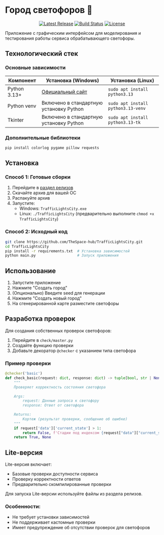 # Город светофоров 🚦

<p align="center">
    <a href="https://github.com/TheSpace-hub/TrafficLightsCity/releases"><img src="https://img.shields.io/github/v/release/TheSpace-hub/TrafficLightsCity?style=flat-square" alt="Latest Release"></a>
    <a href="https://github.com/TheSpace-hub/TrafficLightsCity/actions"><img src="https://img.shields.io/github/actions/workflow/status/TheSpace-hub/TrafficLightsCity/build.yml?style=flat-square&label=Build" alt="Build Status"></a>
    <a href="https://github.com/TheSpace-hub/TrafficLightsCity?tab=GPL-3.0-1-ov-file"><img src="https://img.shields.io/github/license/TheSpace-hub/TrafficLightsCity?style=flat-square" alt="License"></a>
</p>

Приложение с графическим интерфейсом для моделирования и тестирования работы сервиса обрабатывающего светофоры.

## Технологический стек

### Основные зависимости

| Компонент    | Установка (Windows)                                   | Установка (Linux)                  |
|--------------|-------------------------------------------------------|------------------------------------|
| Python 3.13+ | [Официальный сайт](https://www.python.org/downloads/) | `sudo apt install python3.13`      |
| Python venv  | Включено в стандартную установку Python               | `sudo apt install python3.13-venv` |
| Tkinter      | Включено в стандартную установку Python               | `sudo apt install python3.13-tk`   |

### Дополнительные библиотеки

```bash
pip install colorlog pygame pillow requests
```

## Установка

### Способ 1: Готовые сборки

1. Перейдите в [раздел релизов](https://github.com/TheSpace-hub/TrafficLightsCity/releases)
2. Скачайте архив для вашей ОС
3. Распакуйте архив
4. Запустите:
    - Windows: `TrafficLightsCity.exe`
    - Linux: `./TrafficLightsCity` (предварительно выполните `chmod +x TrafficLightsCity`)

### Способ 2: Исходный код

```bash
git clone https://github.com/TheSpace-hub/TrafficLightsCity.git
cd TrafficLightsCity
pip install -r requirements.txt  # Установка зависимостей
python main.py                   # Запуск приложения
```

## Использование

1. Запустите приложение
2. Нажмите "Создать город"
3. (Опционально) Введите seed для генерации
4. Нажмите "Создать новый город"
5. На сгенерированной карте разместите светофоры

## Разработка проверок

Для создания собственных проверок светофоров:

1. Перейдите в `check/master.py`
2. Создайте функцию проверки
3. Добавьте декоратор `@checker` с указанием типа светофора

### Пример проверки

```python
@checker('basic')
def check_basic(request: dict, response: dict) -> tuple[bool, str | None]:
    """
    Проверяет корректность состояния светофора
    
    Args:
        request: Данные запроса к светофору
        response: Ответ от светофора
        
    Returns:
        Кортеж (результат проверки, сообщение об ошибке)
    """
    if request['data']['current_state'] > 1:
        return False, f'Стадии под индексом {request["data"]["current_state"]} не существует.'
    return True, None
```

## Lite-версия

Lite-версия включает:

- Базовые проверки доступности сервиса
- Проверку корректности ответов
- Предварительно скомпилированные проверки

Для запуска Lite-версии используйте файлы из раздела релизов.

### Особенности:

- Не требует установки зависимостей
- Не поддерживает кастомные проверки
- Имеет предупреждение об отсутствии проверок для светофоров
